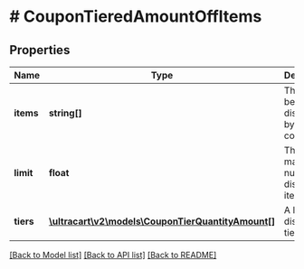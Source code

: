 # # CouponTieredAmountOffItems

## Properties

Name | Type | Description | Notes
------------ | ------------- | ------------- | -------------
**items** | **string[]** | The items being discounted by this coupon. | [optional]
**limit** | **float** | The maximum number of discounted items. | [optional]
**tiers** | [**\ultracart\v2\models\CouponTierQuantityAmount[]**](CouponTierQuantityAmount.md) | A list of discount tiers. | [optional]

[[Back to Model list]](../../README.md#models) [[Back to API list]](../../README.md#endpoints) [[Back to README]](../../README.md)
